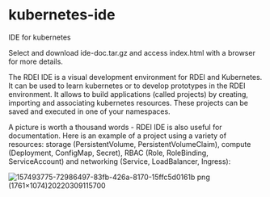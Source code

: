 # kubernetes-ide
IDE for kubernetes

Select and download ide-doc.tar.gz and access index.html with a browser for more details.

The RDEI IDE is a visual development environment for RDEI and Kubernetes. It can be used to learn kubernetes or to develop prototypes in the RDEI environment. It allows to build applications (called projects) by creating, importing and associating kubernetes resources. These projects can be saved and executed in one of your namespaces.

A picture is worth a thousand words - RDEI IDE is also useful for documentation. Here is an example of a project using a variety of resources:   storage (PersistentVolume, PersistentVolumeClaim), compute (Deployment, ConfigMap, Secret), RBAC (Role, RoleBinding, ServiceAccount) and networking (Service, LoadBalancer, Ingress):


![157493775-72986497-83fb-426a-8170-15ffc5d0161b png (1761×1074)20220309115700](https://user-images.githubusercontent.com/10535265/157512365-0a0e80b3-6b46-453d-adb0-ce926c11b4cc.png)


